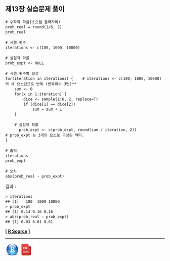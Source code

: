 ## 제13장 실습문제 풀이

```{r}
# 수학적 확률(소숫점 둘째자리)
prob_real = round(1/6, 2)
prob_real

# 시행 횟수
iterations <- c(100, 1000, 10000)

# 실험적 확률
prob_expt <- NULL

# 시행 횟수별 실험 
for(iteration in iterations) {    # iterations <- c(100, 1000, 10000) 의 세 요소값으로 반복 (반복회수 3번)**
    sum <- 0
    for(x in 1:iteration) {
        dice <- sample(1:6, 2, replace=T)
        if (dice[1] == dice[2])
            sum = sum + 1 
    }

	# 실험적 확률
      prob_expt <- c(prob_expt, round(sum / iteration, 2))             # prob_expt 는 3개의 요소로 구성된 벡터.
}

# 출력
iterations
prob_expt

# 오차
abs(prob_real - prob_expt)
```

결과 :

```
> iterations
## [1]   100  1000 10000
> prob_expt
## [1] 0.14 0.16 0.16
> abs(prob_real - prob_expt)
## [1] 0.03 0.01 0.01 
```



**[ [R Source](source/ch_13_solution_exercise.R) ]**



------

 <img src="images/R.png" alt="R" style="zoom:80%;" /> <img src="images/pdf_image.png" alt="pdf_image" style="zoom:80%;" />